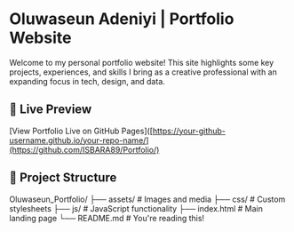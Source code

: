 # Oluwaseun Adeniyi | Portfolio Website

Welcome to my personal portfolio website! This site highlights some key projects, experiences, and skills I bring as a creative professional with an expanding focus in tech, design, and data.

## 🔗 Live Preview

[View Portfolio Live on GitHub Pages]([https://your-github-username.github.io/your-repo-name/](https://github.com/ISBARA89/Portfolio/)

## 📁 Project Structure
Oluwaseun_Portfolio/ ├── assets/ # Images and media ├── css/ # Custom stylesheets ├── js/ # JavaScript functionality ├── index.html # Main landing page └── README.md # You're reading this!

